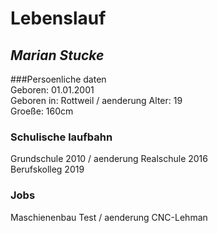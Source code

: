 # Lebenslauf  
## *Marian Stucke*  
###Persoenliche daten  
Geboren: 01.01.2001  
Geboren in: Rottweil   / aenderung
Alter: 19  
Groeße: 160cm  

### Schulische laufbahn  
Grundschule 2010   / aenderung
Realschule 2016  
Berufskolleg 2019  

### Jobs  
Maschienenbau Test  / aenderung
CNC-Lehman  


